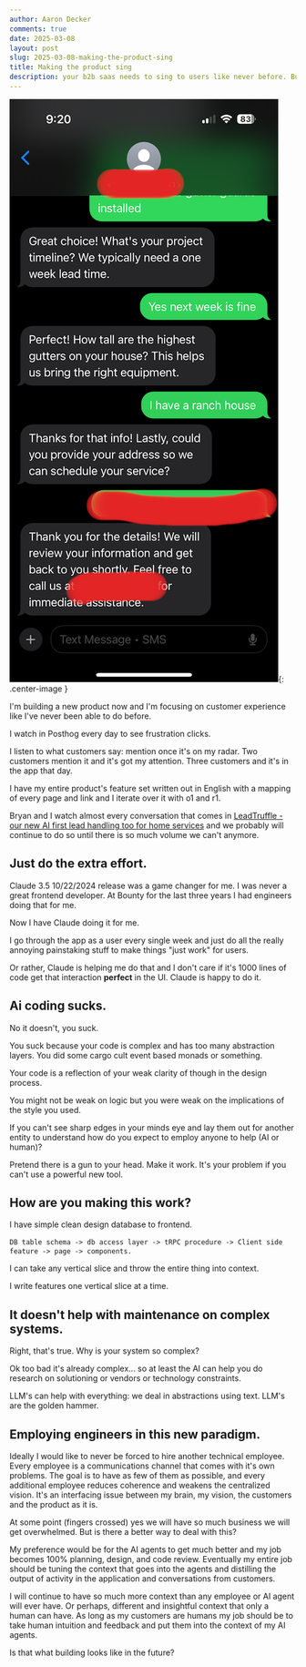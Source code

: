 ```yaml
---
author: Aaron Decker
comments: true
date: 2025-03-08
layout: post
slug: 2025-03-08-making-the-product-sing
title: Making the product sing
description: your b2b saas needs to sing to users like never before. But also it's easier than ever before.
---
```


![SMR](/images/blog/ai_convo_leadtruffle.PNG){: .center-image }

I'm building a new product now and I'm focusing on customer experience like I've never been able to do before.

I watch in Posthog every day to see frustration clicks.

I listen to what customers say: mention once it's on my radar. Two customers mention it and it's got my attention. Three customers and it's in the app that day.

I have my entire product's feature set written out in English with a mapping of every page and link and I iterate over it with o1 and r1.

Bryan and I watch almost every conversation that comes in [LeadTruffle - our new AI first lead handling too for home services](https://leadtruffle.com) and we probably will continue to do so until there is so much volume we can't anymore.

## Just do the extra effort.

Claude 3.5 10/22/2024 release was a game changer for me. I was never a great frontend developer. At Bounty for the last three years I had engineers doing that for me.

Now I have Claude doing it for me.

I go through the app as a user every single week and just do all the really annoying painstaking stuff to make things "just work" for users.

Or rather, Claude is helping me do that and I don't care if it's 1000 lines of code get that interaction **perfect** in the UI. Claude is happy to do it.

## Ai coding sucks.

No it doesn't, you suck.

You suck because your code is complex and has too many abstraction layers. You did some cargo cult event based monads or something.

Your code is a reflection of your weak clarity of though in the design process.

You might not be weak on logic but you were weak on the implications of the style you used.

If you can't see sharp edges in your minds eye and lay them out for another entity to understand how do you expect to employ anyone to help (AI or human)?

Pretend there is a gun to your head. Make it work. It's your problem if you can't use a powerful new tool.

## How are you making this work?

I have simple clean design database to frontend.

```
DB table schema -> db access layer -> tRPC procedure -> Client side feature -> page -> components.
```

I can take any vertical slice and throw the entire thing into context.

I write features one vertical slice at a time.

## It doesn't help with maintenance on complex systems.

Right, that's true. Why is your system so complex?

Ok too bad it's already complex... so at least the AI can help you do research on solutioning or vendors or technology constraints.

LLM's can help with everything: we deal in abstractions using text. LLM's are the golden hammer.

## Employing engineers in this new paradigm.

Ideally I would like to never be forced to hire another technical employee. Every employee is a communications channel that comes with it's own problems. The goal is to have as few of them as possible, and every additional employee reduces coherence and weakens the centralized vision. It's an interfacing issue between my brain, my vision, the customers and the product as it is.

At some point (fingers crossed) yes we will have so much business we will get overwhelmed. But is there a better way to deal with this?

My preference would be for the AI agents to get much better and my job becomes 100% planning, design, and code review. Eventually my entire job should be tuning the context that goes into the agents and distilling the output of activity in the application and conversations from customers.

I will continue to have so much more context than any employee or AI agent will ever have. Or perhaps, different and insightful context that only a human can have. As long as my customers are humans my job should be to take human intuition and feedback and put them into the context of my AI agents.

Is that what building looks like in the future?
